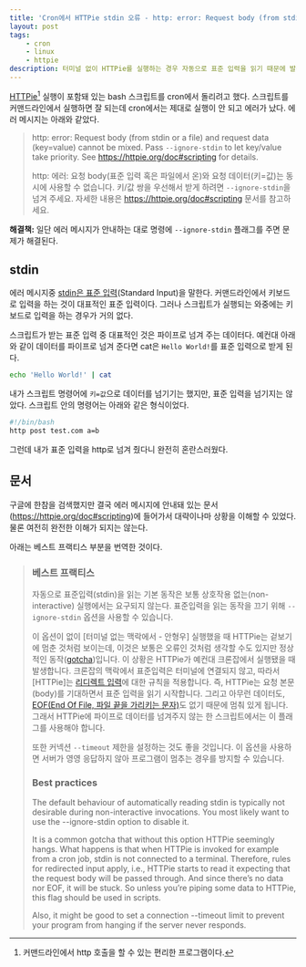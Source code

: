 ```yaml
---
title: 'Cron에서 HTTPie stdin 오류 - http: error: Request body (from stdin or a file) and request data (key=value) cannot be mixed.'
layout: post
tags: 
    - cron
    - linux
    - httpie
description: 터미널 없이 HTTPie를 실행하는 경우 자동으로 표준 입력을 읽기 때문에 발생하는 에러. --ignore-stdin 플래그를 주면 해결된다.
---
```


[HTTPie][httpie][^fn1] 실행이 포함돼 있는 bash 스크립트를 cron에서 돌리려고 했다. 스크립트를 커맨드라인에서 실행하면 잘 되는데 cron에서는 제대로 실행이 안 되고 에러가 났다. 에러 메시지는 아래와 같았다.

[^fn1]: 커맨드라인에서 http 호출을 할 수 있는 편리한 프로그램이다.

> http: error: Request body (from stdin or a file) and request data (key=value) cannot be mixed. Pass `--ignore-stdin` to let key/value take priority. See <https://httpie.org/doc#scripting> for details.
> 
> http: 에러: 요청 body(표준 입력 혹은 파일에서 온)와 요청 데이터(키=값)는 동시에 사용할 수 없습니다. 키/값 쌍을 우선해서 받게 하려면 `--ignore-stdin`을 넘겨 주세요. 자세한 내용은 <https://httpie.org/doc#scripting> 문서를 참고하세요.

**해결책:** 일단 에러 메시지가 안내하는 대로 명령에 `--ignore-stdin` 플래그를 주면 문제가 해결된다.

## stdin

에러 메시지중 [stdin은 표준 입력][stdin]\(Standard Input)을 말한다. 커맨드라인에서 키보드로 입력을 하는 것이 대표적인 표준 입력이다. 그러나 스크립트가 실행되는 와중에는 키보드로 입력을 하는 경우가 거의 없다. 

스크립트가 받는 표준 입력 중 대표적인 것은 파이프로 넘겨 주는 데이터다. 예컨대 아래와 같이 데이터를 파이프로 넘겨 준다면 cat은 `Hello World!`를 표준 입력으로 받게 된다.

``` bash
echo 'Hello World!' | cat
```

내가 스크립트 명령어에 `키=값`으로 데이터를 넘기기는 했지만, 표준 입력을 넘기지는 않았다. 스크립트 안의 명령어는 아래와 같은 형식이었다.

``` bash
#!/bin/bash
http post test.com a=b
```

그런데 내가 표준 입력을 http로 넘겨 줬다니 완전히 혼란스러웠다. 


## 문서

구글에 한참을 검색했지만 결국 에러 메시지에 안내돼 있는 문서(<https://httpie.org/doc#scripting>)에 들어가서 대략이나마 상황을 이해할 수 있었다. 물론 여전히 완전한 이해가 되지는 않는다. 

아래는 베스트 프랙티스 부분을 번역한 것이다.

> ### 베스트 프랙티스
> 
> 자동으로 표준입력(stdin)을 읽는 기본 동작은 보통 상호작용 없는(non-interactive) 실행에서는 요구되지 않는다. 표준입력을 읽는 동작을 끄기 위해 `--ignore-stdin` 옵션을 사용할 수 있습니다.
> 
> 이 옵션이 없이 [터미널 없는 맥락에서 - 안형우] 실행했을 때 HTTPie는 겉보기에 멈춘 것처럼 보이는데, 이것은 보통은 오류인 것처럼 생각할 수도 있지만 정상적인 동작([gotcha][1])입니다. 이 상황은 HTTPie가 예컨대 크론잡에서 실행됐을 때 발생합니다. 크론잡의 맥락에서 표준입력은 터미널에 연결되지 않고, 따라서 \[HTTPie]는 [리디렉트 입력][2]에 대한 규칙을 적용합니다. 즉, HTTPie는 요청 본문(body)를 기대하면서 표준 입력을 읽기 시작합니다. 그리고 아무런 데이터도, [EOF(End Of File, 파일 끝을 가리키는 문자)][eof]도 없기 때문에 멈춰 있게 됩니다. 그래서 HTTPie에 파이프로 데이터를 넘겨주지 않는 한 스크립트에서는 이 플래그를 사용해야 합니다. 
> 
> 또한 커넥션 `--timeout` 제한을 설정하는 것도 좋을 것입니다. 이 옵션을 사용하면 서버가 영영 응답하지 않아 프로그램이 멈추는 경우를 방지할 수 있습니다.
> 
> ### Best practices
> 
> The default behaviour of automatically reading stdin is typically not desirable during non-interactive invocations. You most likely want to use the --ignore-stdin option to disable it.
> 
> It is a common gotcha that without this option HTTPie seemingly hangs. What happens is that when HTTPie is invoked for example from a cron job, stdin is not connected to a terminal. Therefore, rules for redirected input apply, i.e., HTTPie starts to read it expecting that the request body will be passed through. And since there’s no data nor EOF, it will be stuck. So unless you’re piping some data to HTTPie, this flag should be used in scripts.
> 
> Also, it might be good to set a connection --timeout limit to prevent your program from hanging if the server never responds.

[httpie]: https://httpie.io/
[stdin]: https://ko.wikipedia.org/wiki/%ED%91%9C%EC%A4%80_%EC%8A%A4%ED%8A%B8%EB%A6%BC#%ED%91%9C%EC%A4%80_%EC%9E%85%EB%A0%A5_(stdin)
[1]: https://en.wikipedia.org/wiki/Gotcha_(programming)
[2]: https://httpie.io/docs#redirected-input
[eof]: https://ko.wikipedia.org/wiki/%ED%8C%8C%EC%9D%BC_%EB%81%9D